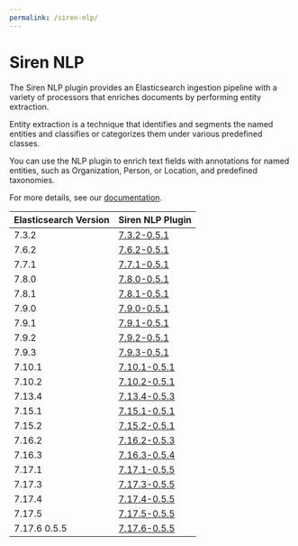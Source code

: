 ```yaml
---
permalink: /siren-nlp/
---
```

# Siren NLP
The Siren NLP plugin provides an Elasticsearch ingestion pipeline with a variety of processors that enriches documents by performing entity extraction.

Entity extraction is a technique that identifies and segments the named entities and classifies or categorizes them under various predefined classes.

You can use the NLP plugin to enrich text fields with annotations for named entities, such as Organization, Person, or Location, and predefined taxonomies.



For more details, see our [documentation](https://docs.support.siren.io/siren-nlp/0.5.1/siren-nlp/introduction.html).

| Elasticsearch Version | Siren NLP Plugin |
| --- | --- |
| 7.3.2 | [7.3.2-0.5.1](https://download.support.siren.io/plugins/siren-nlp/siren-nlp-7.3.2-0.5.1.zip) |
| 7.6.2 | [7.6.2-0.5.1](https://download.support.siren.io/plugins/siren-nlp/siren-nlp-7.6.2-0.5.1.zip) |
| 7.7.1 | [7.7.1-0.5.1](https://download.support.siren.io/plugins/siren-nlp/siren-nlp-7.7.1-0.5.1.zip) |
| 7.8.0 | [7.8.0-0.5.1](https://download.support.siren.io/plugins/siren-nlp/siren-nlp-7.8.0-0.5.1.zip) |
| 7.8.1 | [7.8.1-0.5.1](https://download.support.siren.io/plugins/siren-nlp/siren-nlp-7.8.1-0.5.1.zip) |
| 7.9.0 | [7.9.0-0.5.1](https://download.support.siren.io/plugins/siren-nlp/siren-nlp-7.9.0-0.5.1.zip) |
| 7.9.1 | [7.9.1-0.5.1](https://download.support.siren.io/plugins/siren-nlp/siren-nlp-7.9.1-0.5.1.zip) |
| 7.9.2 | [7.9.2-0.5.1](https://download.support.siren.io/plugins/siren-nlp/siren-nlp-7.9.2-0.5.1.zip) |
| 7.9.3 | [7.9.3-0.5.1](https://download.support.siren.io/plugins/siren-nlp/siren-nlp-7.9.3-0.5.1.zip) |
| 7.10.1 | [7.10.1-0.5.1](https://download.support.siren.io/plugins/siren-nlp/siren-nlp-7.10.1-0.5.1.zip) |
| 7.10.2 | [7.10.2-0.5.1](https://download.support.siren.io/plugins/siren-nlp/siren-nlp-7.10.2-0.5.1.zip) |
| 7.13.4 | [7.13.4-0.5.3](https://download.support.siren.io/plugins/siren-nlp/siren-nlp-7.13.4-0.5.3.zip) |
| 7.15.1 | [7.15.1-0.5.1](https://download.support.siren.io/plugins/siren-nlp/siren-nlp-7.15.1-0.5.1.zip) |
| 7.15.2 | [7.15.2-0.5.1](https://download.support.siren.io/plugins/siren-nlp/siren-nlp-7.15.2-0.5.1.zip) |
| 7.16.2 | [7.16.2-0.5.3](https://download.support.siren.io/plugins/siren-nlp/siren-nlp-7.16.2-0.5.3.zip) |
| 7.16.3 | [7.16.3-0.5.4](https://download.support.siren.io/plugins/siren-nlp/siren-nlp-7.16.3-0.5.4.zip) |
| 7.17.1 | [7.17.1-0.5.5](https://download.support.siren.io/plugins/siren-nlp/siren-nlp-7.17.1-0.5.5.zip) |
| 7.17.3 | [7.17.3-0.5.5](https://download.support.siren.io/plugins/siren-nlp/siren-nlp-7.17.3-0.5.5.zip) |
| 7.17.4 | [7.17.4-0.5.5](https://download.support.siren.io/plugins/siren-nlp/siren-nlp-7.17.4-0.5.5.zip) |
| 7.17.5 | [7.17.5-0.5.5](https://download.support.siren.io/plugins/siren-nlp/siren-nlp-7.17.5-0.5.5.zip) |
| 7.17.6 0.5.5 | [7.17.6-0.5.5](https://download.support.siren.io/plugins/siren-nlp/siren-nlp-7.17.6-0.5.5.zip) |
